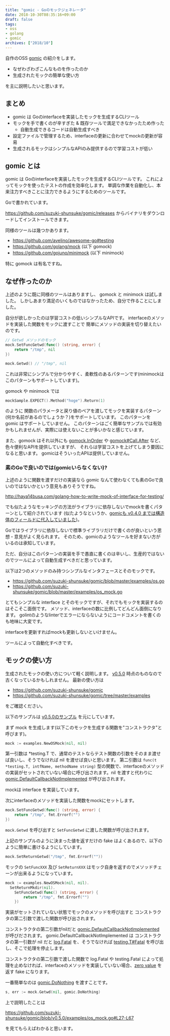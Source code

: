 ```yaml
---
title: "gomic - Goのモックジェネレータ"
date: 2018-10-30T08:35:16+09:00
draft: false
tags:
- oss
- golang
- gomic
archives: ["2018/10"]
---
```


自作のOSS [gomic](https://github.com/suzuki-shunsuke/gomic) の紹介をします。

* なぜわざわざこんなものを作ったのか
* 生成されたモックの簡単な使い方

を主に説明したいと思います。

## まとめ

* gomic は Goのinterfaceを実装したモックを生成するCLIツール
* モックを手で書くのが辛すぎた & 既存ツールで満足できなかったため作った
  * 自動生成できるコードは自動生成すべき
* 設定ファイルで管理するため、interfaceの更新に合わせてmockの更新が容易
* 生成されるモックはシンプルなAPIのみ提供するので学習コストが低い

## gomic とは

gomic は Goのinterfaceを実装したモックを生成するCLIツールです。
これによってモックを使ったテストの作成を効率化します。
単調な作業を自動化し、本来注力すべきことに注力できるようにするためのツールです。

Goで書かれています。

https://github.com/suzuki-shunsuke/gomic/releases からバイナリをダウンロードしてインストールできます。

同様のツールは幾つかあります。

* https://github.com/avelino/awesome-go#testing
* https://github.com/golang/mock (以下 gomock)
* https://github.com/gojuno/minimock (以下 minimock)

特に gomock は有名ですね。

## なぜ作ったのか

上述のように既に同様のツールはありますし、 gomock と minimock は試しました。
しかしあまり満足のいくものではなかったため、自分で作ることにしました。

自分が欲しかったのは学習コストの低いシンプルなAPIです。
interfaceのメソッドを実装した関数をモックに渡すことで
簡単にメソッドの実装を切り替えたいのです。

```go
// Getwd メソッドのモック
mock.SetFuncGetwd(func() (string, error) {
	return "/tmp", nil
})

mock.Getwd() // "/tmp", nil
```

これは非常にシンプルで分かりやすく、柔軟性のあるパターンです(minimockはこのパターンもサポートしています)。

gomock や minimock では

```go
mockSample.EXPECT().Method("hoge").Return(1)
```

のように 関数のパラメータと戻り値のペアを渡してモックを実装するパターン(何か名前があるのでしょうか？)をサポートしています。
このパターンを gomic はサポートしていません。
このパターンはごく簡単なサンプルでは有効かもしれませんが、実際には使えないことが多いかなと感じています。

また、gomock はそれ以外にも [gomock.InOrder](https://godoc.org/github.com/golang/mock/gomock#InOrder) や [gomock#Call.After](https://godoc.org/github.com/golang/mock/gomock#Call.After) など、色々便利なAPIを提供していますが、
それらは学習コストを上げてしまう要因になると思います。
gomicはそういったAPIは提供していません。

### 素のGoで良いのでは(gomicいらなくない)?

上述のように関数を渡すだけの実装なら gomic なんて使わなくても素のGoで良いのではないかという意見もありそうですね。

http://haya14busa.com/golang-how-to-write-mock-of-interface-for-testing/

でも似たようなモッキングの方法がライブラリに依存しないでmockを書くパターンとして紹介されています
(似たようなというか、[gomicも v0.4.0 までは構造体のフィールドに代入していました](https://github.com/suzuki-shunsuke/gomic/blob/v0.4.0/examples/os_mock_test.go#L20-L22))。

Goではライブラリに依存しないで標準ライブラリだけで書くのが良いという思想・意見がよく見られます。
そのため、gomicのようなツールを好まない方がいるのは承知しています。

ただ、自分はこのパターンの実装を手で愚直に書くのは辛いし、生産的ではないのでツールによって自動生成すべきだと思っています。

以下は2つのメソッドのみ持つシンプルなインタフェースとそのモックです。

* https://github.com/suzuki-shunsuke/gomic/blob/master/examples/os.go
* https://github.com/suzuki-shunsuke/gomic/blob/master/examples/os_mock.go

とてもシンプルな interface とそのモックですが、それでもモックを実装するのはそこそこ面倒です。
メソッド、interfaceの数に比例してどんどん面倒になります。
golintのようなlinterでエラーにならないようにコードコメントを書くのも地味に大変です。

interfaceを更新すればmockも更新しないといけません。

ツールによって自動化すべきです。

## モックの使い方

生成されたモックの使い方について軽く説明します。
[v0.5.0](https://github.com/suzuki-shunsuke/gomic/releases/tag/v0.5.0) 時点のものなので古くなっているかもしれません。
最新の使い方は

* https://github.com/suzuki-shunsuke/gomic
* https://github.com/suzuki-shunsuke/gomic/tree/master/examples

をご確認ください。

以下のサンプルは [v0.5.0のサンプル](https://github.com/suzuki-shunsuke/gomic/tree/v0.5.0/examples) を元にしています。

まず mock を生成します(以下このモックを生成する関数を"コンストラクタ"と呼びます)。

```go
mock := examples.NewOSMock(nil, nil)
```

第一引数は *testing.T で、通常のテストならテスト関数の引数をそのまま渡せば良いし、そうでなければ nil を渡せば良いと思います。
第二引数は `func(t *testing.T, intfName, methodName string)` 型の関数で、interfaceのメソッドの実装がセットされていない場合に呼び出されます。nil を渡すと代わりに[gomic.DefaultCallbackNotImplemented](https://godoc.org/github.com/suzuki-shunsuke/gomic/gomic#DefaultCallbackNotImplemented) が呼び出されます。

mockは interface を実装しています。

次にinterfaceのメソッドを実装した関数をmockにセットします。

```go
mock.SetFuncGetwd(func() (string, error) {
	return "/tmp", fmt.Errorf("")
})
```

`mock.Getwd` を呼び出すと `SetFuncGetwd` に渡した関数が呼び出されます。

上記のサンプルのように決まった値を返すだけの fake はよくあるので、以下のように簡単に書けるようにしています。

```go
mock.SetReturnGetwd("/tmp", fmt.Errorf(""))
```

モックの `SetFuncXXX` 及び `SetReturnXXX` はモック自身を返すのでメソッドチェーンが出来るようになっています。

```go
mock := examples.NewOSMock(nil, nil).
  SetReturnMkdir(nil).
	SetFuncGetwd(func() (string, error) {
		return "/tmp", fmt.Errorf("")
	})
```

実装がセットされていない状態でモックのメソッドを呼び出すと
コンストラクタの第二引数で渡した関数が呼び出されます。

コンストラクタの第二引数がnilだと [gomic.DefaultCallbackNotImplemented](https://godoc.org/github.com/suzuki-shunsuke/gomic/gomic#DefaultCallbackNotImplemented) が呼びだされます。
gomic.DefaultCallbackNotImplemented は コンストラクタの第一引数が nil だと [log.Fatal](https://golang.org/pkg/log/#Fatal) を、そうでなければ [testing.T#Fatal](https://golang.org/pkg/testing/#T.Fatal) を呼び出し、そこで処理を停止します。

コンストラクタの第二引数で渡した関数で log.Fatal や testing.Fatal によって処理を止めなければ、interfaceのメソッドを実装していない場合、[zero value](https://golang.org/ref/spec#The_zero_value) を返す fake になります。

一番簡単なのは [gomic.DoNothing](https://godoc.org/github.com/suzuki-shunsuke/gomic/gomic#DoNothing) を渡すことです。

```go
s, err := mock.Getwd(nil, gomic.DoNothing)
```

上で説明したことは

https://github.com/suzuki-shunsuke/gomic/blob/v0.5.0/examples/os_mock.go#L27-L67

を見てもらえばわかると思います。

